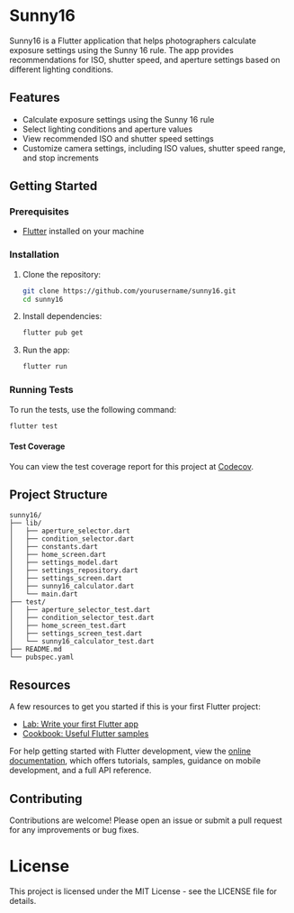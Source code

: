 # Sunny16

Sunny16 is a Flutter application that helps photographers calculate exposure settings using the Sunny 16 rule. The app provides recommendations for ISO, shutter speed, and aperture settings based on different lighting conditions.

## Features

- Calculate exposure settings using the Sunny 16 rule
- Select lighting conditions and aperture values
- View recommended ISO and shutter speed settings
- Customize camera settings, including ISO values, shutter speed range, and stop increments

## Getting Started

### Prerequisites

- [Flutter](https://flutter.dev/docs/get-started/install) installed on your machine

### Installation

1. Clone the repository:
   ```sh
   git clone https://github.com/yourusername/sunny16.git
   cd sunny16
   ```

2. Install dependencies:
    ```sh
    flutter pub get
    ```

3. Run the app:
    ```sh 
    flutter run 
    ```

### Running Tests

To run the tests, use the following command:

```sh
flutter test
```

#### Test Coverage

You can view the test coverage report for this project at [Codecov](https://app.codecov.io/github/jpfelgueiras/sunny16).

## Project Structure
```
sunny16/
├── lib/
│   ├── aperture_selector.dart
│   ├── condition_selector.dart
│   ├── constants.dart
│   ├── home_screen.dart
│   ├── settings_model.dart
│   ├── settings_repository.dart
│   ├── settings_screen.dart
│   ├── sunny16_calculator.dart
│   └── main.dart
├── test/
│   ├── aperture_selector_test.dart
│   ├── condition_selector_test.dart
│   ├── home_screen_test.dart
│   ├── settings_screen_test.dart
│   └── sunny16_calculator_test.dart
├── README.md
└── pubspec.yaml
```



## Resources

A few resources to get you started if this is your first Flutter project:

 - [Lab: Write your first Flutter app](https://docs.flutter.dev/get-started/codelab)
 - [Cookbook: Useful Flutter samples](https://docs.flutter.dev/cookbook)

For help getting started with Flutter development, view the [online documentation](https://docs.flutter.dev/), which offers tutorials, samples, guidance on mobile development, and a full API reference.

## Contributing
Contributions are welcome! Please open an issue or submit a pull request for any improvements or bug fixes.

 # License
This project is licensed under the MIT License - see the LICENSE file for details.